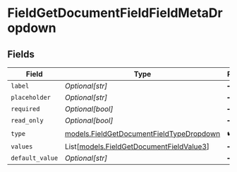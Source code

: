 # FieldGetDocumentFieldFieldMetaDropdown


## Fields

| Field                                                                                      | Type                                                                                       | Required                                                                                   | Description                                                                                |
| ------------------------------------------------------------------------------------------ | ------------------------------------------------------------------------------------------ | ------------------------------------------------------------------------------------------ | ------------------------------------------------------------------------------------------ |
| `label`                                                                                    | *Optional[str]*                                                                            | :heavy_minus_sign:                                                                         | N/A                                                                                        |
| `placeholder`                                                                              | *Optional[str]*                                                                            | :heavy_minus_sign:                                                                         | N/A                                                                                        |
| `required`                                                                                 | *Optional[bool]*                                                                           | :heavy_minus_sign:                                                                         | N/A                                                                                        |
| `read_only`                                                                                | *Optional[bool]*                                                                           | :heavy_minus_sign:                                                                         | N/A                                                                                        |
| `type`                                                                                     | [models.FieldGetDocumentFieldTypeDropdown](../models/fieldgetdocumentfieldtypedropdown.md) | :heavy_check_mark:                                                                         | N/A                                                                                        |
| `values`                                                                                   | List[[models.FieldGetDocumentFieldValue3](../models/fieldgetdocumentfieldvalue3.md)]       | :heavy_minus_sign:                                                                         | N/A                                                                                        |
| `default_value`                                                                            | *Optional[str]*                                                                            | :heavy_minus_sign:                                                                         | N/A                                                                                        |